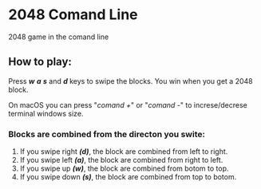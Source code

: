 # 2048 Comand Line

2048 game in the comand line

## How to play:

Press ***w*** ***a*** ***s*** and ***d*** keys to swipe the blocks.
You win when you get a 2048 block.

On macOS you can press "*comand +*" or "*comand -*" to increse/decrese terminal windows size.

### Blocks are combined from the directon you swite:
1. If you swipe right ***(d)***, the block are combined from left to right.
2. If you swipe left ***(a)***, the block are combined from right to left.
3. If you swipe up ***(w)***, the block are combined from botom to top.
4. If you swipe down ***(s)***, the block are combined from top to botom.

